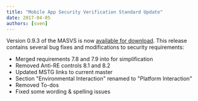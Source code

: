 ```yaml
---
title: "Mobile App Security Verification Standard Update"
date: 2017-04-05
authors: [sven]
---
```


Version 0.9.3 of the MASVS is now [available for download](https://github.com/OWASP/masvs/releases/tag/0.9.3). This release contains several bug fixes and modifications to security requirements:

- Merged requirements 7.8 and 7.9 into for simplification
- Removed Anti-RE controls 8.1 and 8.2
- Updated MSTG links to current master
- Section "Environmental Interaction" renamed to "Platform Interaction"
- Removed To-dos
- Fixed some wording & spelling issues

<!-- more -->
